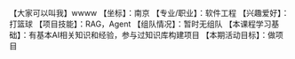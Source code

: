 【大家可以叫我】wwww
【坐标】：南京
【专业/职业】：软件工程
【兴趣爱好】：打篮球
【项目技能】：RAG，Agent
【组队情况】：暂时无组队
【本课程学习基础】：有基本AI相关知识和经验，参与过知识库构建项目
【本期活动目标】：做项目